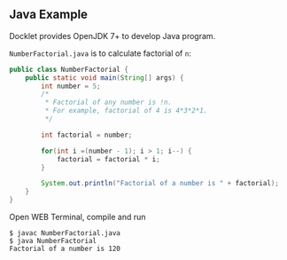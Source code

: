 ## Java Example ##

Docklet provides OpenJDK 7+ to develop Java program.

`NumberFactorial.java` is to calculate factorial of `n`: 

```java
public class NumberFactorial {
    public static void main(String[] args) {
        int number = 5;
        /*
         * Factorial of any number is !n.
         * For example, factorial of 4 is 4*3*2*1.
         */

        int factorial = number;

        for(int i =(number - 1); i > 1; i--) {
            factorial = factorial * i;
        }

        System.out.println("Factorial of a number is " + factorial);
    }
}
```

Open WEB Terminal, compile and run 

```
$ javac NumberFactorial.java
$ java NumberFactorial
Factorial of a number is 120
```
